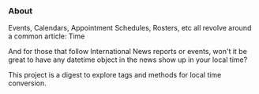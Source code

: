 ### About
Events, Calendars, Appointment Schedules, Rosters, etc all revolve around a common article: Time

And for those that follow International News reports or events, won't it be great to have any datetime object in the news show up in your local time?

This project is a digest to explore tags and methods for local time conversion.